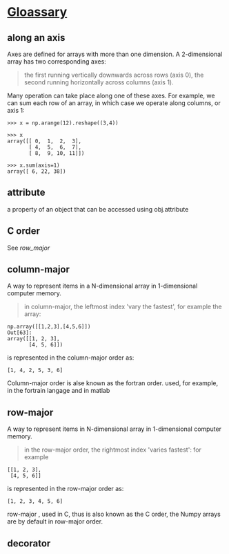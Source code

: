 # [Gloassary](https://docs.scipy.org/doc/numpy-1.13.0/glossary.html#term-column-major)
## along an axis
Axes are defined for arrays with more than one dimension. 
A 2-dimensional array has two corresponding axes:
> the first running vertically downwards across rows (axis 0), 
> the second running horizontally across columns (axis 1).

Many operation can take place along one of these axes.
For example, we can sum each row of an array, in which case we operate along columns, or axis 1:
```
>>> x = np.arange(12).reshape((3,4))

>>> x
array([[ 0,  1,  2,  3],
       [ 4,  5,  6,  7],
       [ 8,  9, 10, 11]])

>>> x.sum(axis=1)
array([ 6, 22, 38])
```
## attribute
a property of an object that can be accessed using obj.attribute

##  C order
See *row_major*

## column-major
A way to represent items in a N-dimensional array in 1-dimensional computer memory. 
> in column-major, the leftmost index 'vary the fastest', for example the array:
```
np.array([[1,2,3],[4,5,6]])
Out[63]: 
array([[1, 2, 3],
       [4, 5, 6]])
```
is represented in the column-major order as:
```
[1, 4, 2, 5, 3, 6]
```
Column-major order is alse known as the fortran order. used, for example, in the fortrain langage and in matlab

## row-major
A way to represent items in N-dimensional array in 1-dimensional computer memory. 
> in the row-major order, the rightmost index 'varies fastest': for example
```
[[1, 2, 3],
 [4, 5, 6]]
```
is represented in the row-major order as:
```
[1, 2, 3, 4, 5, 6]
```
row-major , used in C, thus is also known as the C order, the Numpy arrays are by default in row-major order.

## decorator











